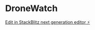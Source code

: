 # DroneWatch

[Edit in StackBlitz next generation editor ⚡️](https://stackblitz.com/~/github.com/SnakeDr087/DroneWatch)
